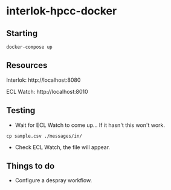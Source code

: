 # interlok-hpcc-docker


## Starting

```
docker-compose up
```

## Resources

Interlok: http://localhost:8080

ECL Watch: http://localhost:8010

## Testing

* Wait for ECL Watch to come up... If it hasn't this won't work.

```
cp sample.csv ./messages/in/
```
* Check ECL Watch, the file will appear.

## Things to do

* Configure a despray workflow.
